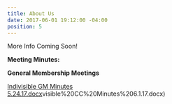 ```yaml
---
title: About Us
date: 2017-06-01 19:12:00 -04:00
position: 5
---
```



More Info Coming Soon!



**Meeting Minutes:**


**General Membership Meetings**

[Indivisible GM Minutes 5.24.17.docx](/uploads/Indivisible%20GM%20Minutes%205.24.17.docx)visible%20CC%20Minutes%206.1.17.docx)